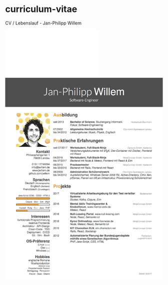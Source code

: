# curriculum-vitae
CV / Lebenslauf - Jan-Philipp Willem

![Alt PDF](cv.pdf "Preview")
![Alt Preview](cv.png?raw=true "Preview")
